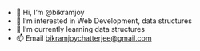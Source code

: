 - 👋 Hi, I’m @bikramjoy
- 👀 I’m interested in Web Development, data structures
- 🌱 I’m currently learning data structures
- 📫 Email bikramjoychatterjee@gmail.com
